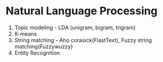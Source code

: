 # Natural Language Processing
1. Topic modeling - LDA (unigram, bigram, trigram)
2. K-means
3. String matching - Aho corasick(FlastText), Fuzzy string matching(Fuzzywuzzy)
4. Entity Recognition
